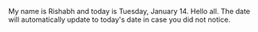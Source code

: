 My name is Rishabh and today is Tuesday, January 14. Hello all. The date will automatically update to today's date in case you did not notice.
